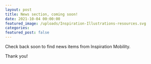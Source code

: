 ```yaml
---
layout: post
title: News section, coming soon!
date: 2021-10-04 00:00:00
featured_image: /uploads/Inspiration-Illustrations-resources.svg
categories:
featured_post: false
---
```

Check back soon to find news items from Inspiration Mobility.

Thank you\!
